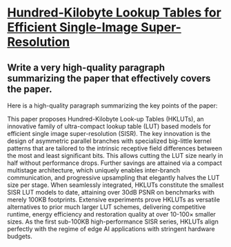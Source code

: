# [Hundred-Kilobyte Lookup Tables for Efficient Single-Image   Super-Resolution](https://arxiv.org/abs/2312.06101)

## Write a very high-quality paragraph summarizing the paper that effectively covers the paper.

 Here is a high-quality paragraph summarizing the key points of the paper:

This paper proposes Hundred-Kilobyte Look-up Tables (HKLUTs), an innovative family of ultra-compact lookup table (LUT) based models for efficient single image super-resolution (SISR). The key innovation is the design of asymmetric parallel branches with specialized big-little kernel patterns that are tailored to the intrinsic receptive field differences between the most and least significant bits. This allows cutting the LUT size nearly in half without performance drops. Further savings are attained via a compact multistage architecture, which uniquely enables inter-branch communication, and progressive upsampling that elegantly halves the LUT size per stage. When seamlessly integrated, HKLUTs constitute the smallest SISR LUT models to date, attaining over 30dB PSNR on benchmarks with merely 100KB footprints. Extensive experiments prove HKLUTs as versatile alternatives to prior much larger LUT schemes, delivering competitive runtime, energy efficiency and restoration quality at over 10-100× smaller sizes. As the first sub-100KB high-performance SISR series, HKLUTs align perfectly with the regime of edge AI applications with stringent hardware budgets.
